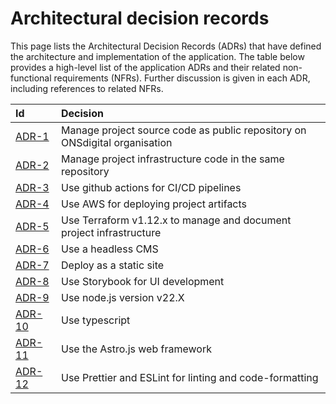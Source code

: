 # Architectural decision records

This page lists the Architectural Decision Records (ADRs) that have defined the architecture and implementation of the application. The table below provides a high-level list of the application ADRs and their related non-functional requirements (NFRs). Further discussion is given in each ADR, including references to related NFRs.

| Id | Decision |
| :- | :- |
| [ADR-1](./adr-1-manage-project-source-code-as-public-repository-on-onsdigital-organisation.md) | Manage project source code as public repository on ONSdigital organisation |
| [ADR-2](./adr-2-manage-project-infrastructure-code-in-the-same-repository.md) | Manage project infrastructure code in the same repository |
| [ADR-3](./adr-3-use-github-actions-for-cicd-pipelines.md) | Use github actions for CI/CD pipelines |
| [ADR-4](./adr-4-use-aws-for-deploying-project-artifacts.md) | Use AWS for deploying project artifacts |
| [ADR-5](./adr-5-use-terraform-v112x-to-manage-and-document-project-infrastructure.md) | Use Terraform v1.12.x to manage and document project infrastructure |
| [ADR-6](./adr-6-use-a-headless-cms.md) | Use a headless CMS |
| [ADR-7](./adr-7-deploy-as-a-static-site.md) | Deploy as a static site |
| [ADR-8](./adr-8-use-storybook-for-ui-development.md) | Use Storybook for UI development |
| [ADR-9](./adr-9-use-nodejs-version-v22x.md) | Use node.js version v22.X |
| [ADR-10](./adr-10-use-typescript.md) | Use typescript |
| [ADR-11](./adr-11-use-the-astrojs-web-framework-v5.11.1.md) | Use the Astro.js web framework |
| [ADR-12](./adr-12-use-prettier-and-eslint-for-linting-and-code-formatting.md) | Use Prettier and ESLint for linting and code-formatting |